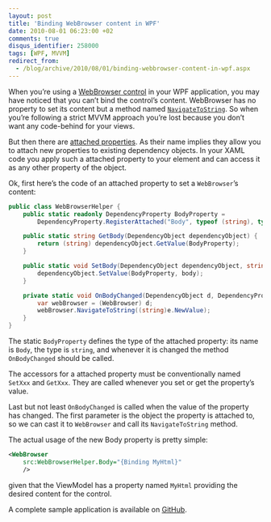 ```yaml
---
layout: post
title: 'Binding WebBrowser content in WPF'
date: 2010-08-01 06:23:00 +02
comments: true
disqus_identifier: 258000
tags: [WPF, MVVM]
redirect_from:
  - /blog/archive/2010/08/01/binding-webbrowser-content-in-wpf.aspx
---
```


When you’re using a [WebBrowser control](http://msdn.microsoft.com/en-us/library/system.windows.controls.webbrowser.aspx "WebBrowser control") in your WPF application, you may have noticed that you can’t bind the control’s content. WebBrowser has no property to set its content but a method named [`NavigateToString`](http://msdn.microsoft.com/en-us/library/system.windows.controls.webbrowser.navigatetostring.aspx "WebBrowser.NavigateToString"). So when you’re following a strict MVVM approach you’re lost because you don’t want any code-behind for your views.

But then there are [attached properties](http://msdn.microsoft.com/en-us/library/ms749011.aspx). As their name implies they allow you to attach new properties to existing dependency objects. In your XAML code you apply such a attached property to your element and can access it as any other property of the object.

Ok, first here’s the code of an attached property to set a `WebBrowser`’s content:

``` csharp
public class WebBrowserHelper {
    public static readonly DependencyProperty BodyProperty =
        DependencyProperty.RegisterAttached("Body", typeof (string), typeof(WebBrowserHelper), new PropertyMetadata(OnBodyChanged));

    public static string GetBody(DependencyObject dependencyObject) {
        return (string) dependencyObject.GetValue(BodyProperty);
    }

    public static void SetBody(DependencyObject dependencyObject, string body) {
        dependencyObject.SetValue(BodyProperty, body);
    }

    private static void OnBodyChanged(DependencyObject d, DependencyPropertyChangedEventArgs e) {
        var webBrowser = (WebBrowser) d;
        webBrowser.NavigateToString((string)e.NewValue);
    }
}
```

The static `BodyProperty` defines the type of the attached property: its name is `Body`, the type is `string`, and whenever it is changed the method `OnBodyChanged` should be called.

The accessors for a attached property must be conventionally named `SetXxx` and `GetXxx`. They are called whenever you set or get the property’s value.

Last but not least `OnBodyChanged` is called when the value of the property has changed. The first parameter is the object the property is attached to, so we can cast it to `WebBrowser` and call its `NavigateToString` method.

The actual usage of the new Body property is pretty simple:

``` xml
<WebBrowser
    src:WebBrowserHelper.Body="{Binding MyHtml}"
    />
```

given that the ViewModel has a property named `MyHtml` providing the desired content for the control.

A complete sample application is available on [GitHub](http://github.com/thoemmi/WebBrowserHelper "GitHub").
